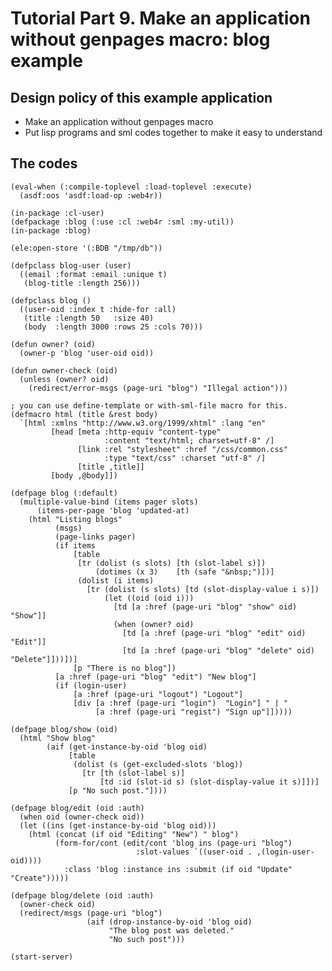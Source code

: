 Tutorial Part 9. Make an application without genpages macro: blog example
==========================================================================

Design policy of this example application
------------------------------------------
- Make an application without genpages macro
- Put lisp programs and sml codes together to make it easy to understand

The codes
----------
    (eval-when (:compile-toplevel :load-toplevel :execute)
      (asdf:oos 'asdf:load-op :web4r))
    
    (in-package :cl-user)
    (defpackage :blog (:use :cl :web4r :sml :my-util))
    (in-package :blog)
    
    (ele:open-store '(:BDB "/tmp/db"))
    
    (defpclass blog-user (user)
      ((email :format :email :unique t)
       (blog-title :length 256)))
    
    (defpclass blog ()
      ((user-oid :index t :hide-for :all)
       (title :length 50   :size 40)
       (body  :length 3000 :rows 25 :cols 70)))
    
    (defun owner? (oid)
      (owner-p 'blog 'user-oid oid))
    
    (defun owner-check (oid)
      (unless (owner? oid)
        (redirect/error-msgs (page-uri "blog") "Illegal action")))
    
    ; you can use define-template or with-sml-file macro for this.
    (defmacro html (title &rest body)
      `[html :xmlns "http://www.w3.org/1999/xhtml" :lang "en"
             [head [meta :http-equiv "content-type"
                         :content "text/html; charset=utf-8" /]
                   [link :rel "stylesheet" :href "/css/common.css"
                         :type "text/css" :charset "utf-8" /]
                   [title ,title]]
             [body ,@body]])
    
    (defpage blog (:default)
      (multiple-value-bind (items pager slots)
          (items-per-page 'blog 'updated-at)
        (html "Listing blogs"
              (msgs)
              (page-links pager)
              (if items
                  [table
                   [tr (dolist (s slots) [th (slot-label s)])
                       (dotimes (x 3)    [th (safe "&nbsp;")])]
                   (dolist (i items)
                     [tr (dolist (s slots) [td (slot-display-value i s)])
                         (let ((oid (oid i)))
                           [td [a :href (page-uri "blog" "show" oid) "Show"]]
                           (when (owner? oid)
                             [td [a :href (page-uri "blog" "edit" oid) "Edit"]]
                             [td [a :href (page-uri "blog" "delete" oid) "Delete"]]))])]
                  [p "There is no blog"])
              [a :href (page-uri "blog" "edit") "New blog"]
              (if (login-user)
                  [a :href (page-uri "logout") "Logout"]
                  [div [a :href (page-uri "login")  "Login"] " | "
                       [a :href (page-uri "regist") "Sign up"]]))))
    
    (defpage blog/show (oid)
      (html "Show blog"
            (aif (get-instance-by-oid 'blog oid)
                 [table
                  (dolist (s (get-excluded-slots 'blog))
                    [tr [th (slot-label s)]
                        [td :id (slot-id s) (slot-display-value it s)]])]
                 [p "No such post."])))
    
    (defpage blog/edit (oid :auth)
      (when oid (owner-check oid))
      (let ((ins (get-instance-by-oid 'blog oid)))
        (html (concat (if oid "Editing" "New") " blog")
              (form-for/cont (edit/cont 'blog ins (page-uri "blog")
                                :slot-values `((user-oid . ,(login-user-oid))))
                :class 'blog :instance ins :submit (if oid "Update" "Create")))))
    
    (defpage blog/delete (oid :auth)
      (owner-check oid)
      (redirect/msgs (page-uri "blog")
                     (aif (drop-instance-by-oid 'blog oid)
                          "The blog post was deleted."
                          "No such post")))
    
    (start-server)
